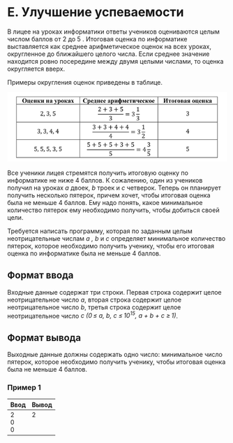 # E. Улучшение успеваемости

В лицее на уроках информатики ответы учеников оцениваются целым числом баллов от 2 до 5 . Итоговая оценка по информатике выставляется как среднее арифметическое оценок на всех уроках, округленное до ближайшего целого числа. Если среднее значение находится ровно посередине между двумя целыми числами, то оценка округляется вверх.

Примеры округления оценок приведены в таблице.

![](table.png)

Все ученики лицея стремятся получить итоговую оценку по информатике не ниже 4 баллов. К сожалению, один из учеников получил на уроках *a* двоек, *b* троек и *c* четверок. Теперь он планирует получить несколько пятерок, причем хочет, чтобы итоговая оценка была не меньше 4 баллов. Ему надо понять, какое минимальное количество пятерок ему необходимо получить, чтобы добиться своей цели.

Требуется написать программу, которая по заданным целым неотрицательные числам *a , b* и *c* определяет минимальное количество пятерок, которое необходимо получить ученику, чтобы его итоговая оценка по информатике была не меньше 4 баллов.

## Формат ввода
Входные данные содержат три строки. Первая строка содержит целое неотрицательное число *a*, вторая строка содержит целое неотрицательное число *b*, третья строка содержит целое неотрицательное число *c (0 ≤ a, b, c ≤ 10<sup>15</sup>, a + b + c ≥ 1)*.

## Формат вывода
Выходные данные должны содержать одно число: минимальное число пятерок, которое необходимо получить ученику, чтобы итоговая оценка была не меньше 4 баллов.

### Пример 1
Ввод | Вывод
---| ---
2 <br> 0 <br> 0 | 2 <br><br><br>
